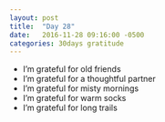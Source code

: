 ```yaml
---
layout: post
title:  "Day 28"
date:   2016-11-28 09:16:00 -0500
categories: 30days gratitude
---
```

* I’m grateful for old friends
* I’m grateful for a thoughtful partner
* I’m grateful for misty mornings
* I’m grateful for warm socks
* I’m grateful for long trails